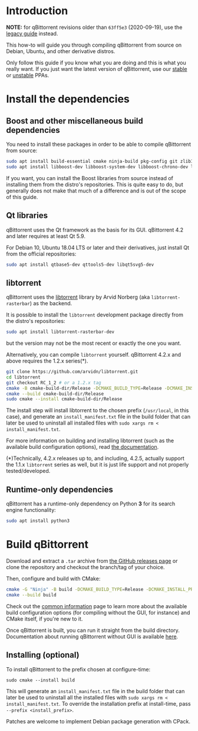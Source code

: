 # Introduction

**NOTE:** for qBittorrent revisions older than `63ff5e3` (2020-09-19), use the [legacy guide](https://github.com/qbittorrent/qBittorrent/wiki/Compilation:-Debian-and-Ubuntu) instead.

This how-to will guide you through compiling qBittorrent from source on Debian, Ubuntu, and other derivative distros.

Only follow this guide if you know what you are doing and this is what you really want.
If you just want the latest version of qBittorrent, use our [stable](https://launchpad.net/~qbittorrent-team/+archive/ubuntu/) or [unstable](https://launchpad.net/~qbittorrent-team/+archive/ubuntu/qbittorrent-unstable) PPAs.

# Install the dependencies

## Boost and other miscellaneous build dependencies

You need to install these packages in order to be able to compile qBittorrent from source:

```bash
sudo apt install build-essential cmake ninja-build pkg-config git zlib1g-dev libssl-dev libgeoip-dev
sudo apt install libboost-dev libboost-system-dev libboost-chrono-dev libboost-random-dev
```

If you want, you can install the Boost libraries from source instead of installing them from the distro's repositories. This is quite easy to do, but generally does not make that much of a difference and is out of the scope of this guide.

## Qt libraries

qBittorrent uses the Qt framework as the basis for its GUI. qBittorrent 4.2 and later requires at least Qt 5.9.

For Debian 10, Ubuntu 18.04 LTS or later and their derivatives, just install Qt from the official repositories:

```bash
sudo apt install qtbase5-dev qttools5-dev libqt5svg5-dev
```

## libtorrent

qBittorrent uses the [libtorrent](https://libtorrent.org/) library by Arvid Norberg (aka `libtorrent-rasterbar`) as the backend.

It is possible to install the `libtorrent` development package directly from the distro's repositories:

```bash
sudo apt install libtorrent-rasterbar-dev
```

but the version may not be the most recent or exactly the one you want.

Alternatively, you can compile `libtorrent` yourself. qBittorrent 4.2.x and above requires the  1.2.x series(*).

```bash
git clone https://github.com/arvidn/libtorrent.git
cd libtorrent
git checkout RC_1_2 # or a 1.2.x tag
cmake -B cmake-build-dir/Release -DCMAKE_BUILD_TYPE=Release -DCMAKE_INSTALL_PREFIX=/usr/local
cmake --build cmake-build-dir/Release
sudo cmake --install cmake-build-dir/Release
```

The install step will install libtorrent to the chosen prefix (`/usr/local`, in this case), and generate an `install_manifest.txt` file in the build folder that can later be used to uninstall all installed files with `sudo xargs rm < install_manifest.txt`.

For more information on building and installing libtorrent (such as the available build configuration options), read [the documentation](https://www.libtorrent.org/building.html).

(*)Technically, 4.2.x releases up to, and including, 4.2.5, actually support the 1.1.x `libtorrent` series as well, but it is just life support and not properly tested/developed.

## Runtime-only dependencies

qBittorrent has a runtime-only dependency on Python **3** for its search engine functionality:

```bash
sudo apt install python3
```

# Build qBittorrent

Download and extract a `.tar` archive from [the GitHub releases page](https://github.com/qbittorrent/qBittorrent/releases) or clone the repository and checkout the branch/tag of your choice.

Then, configure and build with CMake:

```bash
cmake -G "Ninja" -B build -DCMAKE_BUILD_TYPE=Release -DCMAKE_INSTALL_PREFIX=/usr/local
cmake --build build
```

Check out the [common information](https://github.com/qbittorrent/qBittorrent/wiki/Compilation-with-CMake:-common-information) page to learn more about the available build configuration options (for compiling without the GUI, for instance) and CMake itself, if you're new to it.

Once qBittorrent is built, you can run it straight from the build directory. Documentation about running qBittorrent without GUI is available [here](https://github.com/qbittorrent/qBittorrent/wiki/Running-qBittorrent-without-X-server-(WebUI-only)).

## Installing (optional)

To install qBittorrent to the prefix chosen at configure-time:

```
sudo cmake --install build
```

This will generate an `install_manifest.txt` file in the build folder that can later be used to uninstall all the installed files with `sudo xargs rm < install_manifest.txt`. To override the installation prefix at install-time, pass `--prefix <install_prefix>`.

Patches are welcome to implement Debian package generation with CPack.